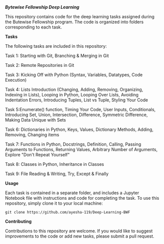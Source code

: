 ***Bytewise Fellowship Deep Learning***


This repository contains code for the deep learning tasks assigned during the Butewise Fellowship program. The code is organized into folders corresponding to each task.


**Tasks**


The following tasks are included in this repository:


Task 1: Starting with Git, Branching & Merging in Git


Task 2: Remote Repositories in Git


Task 3: Kicking Off with Python (Syntax, Variables, Datatypes, Code Execution)

Task 4: Lists Introduction (Changing, Adding, Removing, Organizing, Indexing in Lists), Looping in Python, Looping Over Lists, Avoiding Indentation Errors, Introducing Tuples, List vs Tuple, Styling Your Code 

Task 5:Enumerate() function, Timing Your Code, User Inputs, Conditionals, Introducing Set, Union, Intersection, Difference, Symmetric Difference, Making Data Unique with Sets 

Task 6: Dictionaries in Python, Keys, Values, Dictionary Methods, Adding, Removing, Changing items 

Task 7: Functions in Python, Docstrings, Definition, Calling, Passing Arguments to Functions, Returning Values, Arbitrary Number of Arguments, Explore "Don't Repeat Yourself" 

Task 8: Classes in Python, Inheritance in Classes 

Task 9: File Reading & Writing, Try, Except & Finally


**Usage**

Each task is contained in a separate folder, and includes a Jupyter Notebook file with instructions and code for completing the task. To use this repository, simply clone it to your local machine:


`git clone https://github.com/ayesha-119/Deep-Learning-BWF`


**Contributing**

Contributions to this repository are welcome. If you would like to suggest improvements to the code or add new tasks, please submit a pull request.

